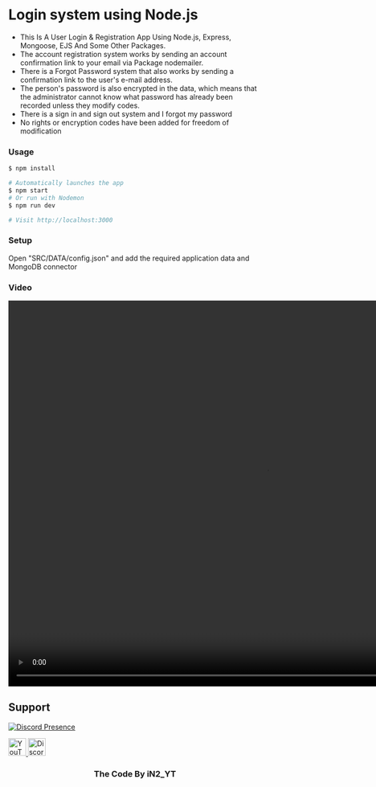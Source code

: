 # Login system using Node.js

- This Is A User Login & Registration App Using Node.js, Express, Mongoose, EJS And Some Other Packages.
- The account registration system works by sending an account confirmation link to your email via Package nodemailer.
- There is a Forgot Password system that also works by sending a confirmation link to the user's e-mail address.
- The person's password is also encrypted in the data, which means that the administrator cannot know what password has already been recorded unless they modify codes.
- There is a sign in and sign out system and I forgot my password
- No rights or encryption codes have been added for freedom of modification

### Usage

```sh
$ npm install
```

```sh
# Automatically launches the app
$ npm start
# Or run with Nodemon
$ npm run dev

# Visit http://localhost:3000
```

### Setup

Open "SRC/DATA/config.json" and add the required application data and MongoDB connector

### Video

<video width='1024' height='768' controls autoplay> 
    <source src="/README/0-0-0.mkv" type='video/x-matroska'>
</video>

## Support

[![Discord Presence](https://lanyard.cnrad.dev/api/480191229250764802)](https://discord.com/users/480191229250764802)

<div>
  <a href="https://youtube.com/@iN2_YT" target="_blank">
    <img src="https://img.shields.io/static/v1?message=Youtube&logo=youtube&label=&color=FF0000&logoColor=white&labelColor=&style=for-the-badge" height="35" alt="YouTube"  />
  </a>
  <a href="https://discord.gg/3FJu8YVsTw" target="_blank">
    <img src="https://img.shields.io/static/v1?message=Discord&logo=discord&label=&color=7289DA&logoColor=white&labelColor=&style=for-the-badge" height="35" alt="Discord"  />
  </a>
</div>


<h3 align="center">The Code By iN2_YT</h3>
